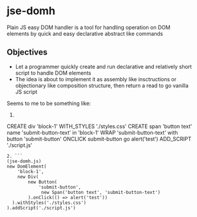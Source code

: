 # jse-domh
Plain JS easy DOM handler is a tool for handling operation on DOM elements by quick and easy declarative abstract like commands

## Objectives
- Let a programmer quickly create and run declarative and relatively short script to handle DOM elements
- The idea is about to implement it as assembly like insctructions or objectionary like composition structure, then return a read to go vanilla JS script

Seems to me to be something like:
1. ```
CREATE div 'block-1' WITH_STYLES './styles.css'
CREATE span 'button text' name 'submit-button-text' in 'block-1'
WRAP 'submit-button-text' with button 'submit-button'
ONCLICK submit-button go alert('test')
ADD_SCRIPT './script.js'
```
2. ```
(jse-domh.js)
new DomElement(
    'block-1',
    new Div(
        new Button(
            'submit-button',
             new Span('button text', 'submit-button-text')
        ).onClick(() => alert('test'))
  ).withStyles('./styles.css')
).addScript('./script.js')
```
